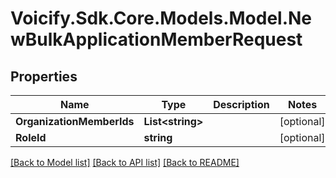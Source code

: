 # Voicify.Sdk.Core.Models.Model.NewBulkApplicationMemberRequest
## Properties

Name | Type | Description | Notes
------------ | ------------- | ------------- | -------------
**OrganizationMemberIds** | **List&lt;string&gt;** |  | [optional] 
**RoleId** | **string** |  | [optional] 

[[Back to Model list]](../README.md#documentation-for-models) [[Back to API list]](../README.md#documentation-for-api-endpoints) [[Back to README]](../README.md)

